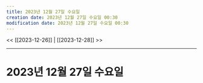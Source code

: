```yaml
---
title: 2023년 12월 27일 수요일
creation date: 2023년 12월 27일 수요일 00:30
modification date: 2023년 12월 27일 수요일 00:30
---
```

<< [[2023-12-26]] | [[2023-12-28]] >>

---
# 2023년 12월 27일 수요일

